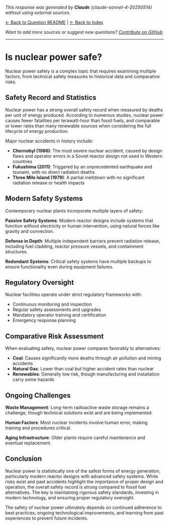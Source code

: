 <!-- 
Generated by: claude
Model: claude-sonnet-4-20250514
Prompt type: default
Generated at: 2025-06-12T11:01:06.719971
-->

*This response was generated by **Claude** (claude-sonnet-4-20250514) without using external sources.*

[← Back to Question README](README.md) | [← Back to Index](../README.md)

*Want to add more sources or suggest new questions? [Contribute on GitHub](https://github.com/justinwest/SuggestedSources)*

---

# Is nuclear power safe?

Nuclear power safety is a complex topic that requires examining multiple factors, from technical safety measures to historical data and comparative risks.

## Safety Record and Statistics

Nuclear power has a strong overall safety record when measured by deaths per unit of energy produced. According to numerous studies, nuclear power causes fewer fatalities per terawatt-hour than fossil fuels, and comparable or lower rates than many renewable sources when considering the full lifecycle of energy production.

Major nuclear accidents in history include:
- **Chernobyl (1986)**: The most severe nuclear accident, caused by design flaws and operator errors in a Soviet reactor design not used in Western countries
- **Fukushima (2011)**: Triggered by an unprecedented earthquake and tsunami, with no direct radiation deaths
- **Three Mile Island (1979)**: A partial meltdown with no significant radiation release or health impacts

## Modern Safety Systems

Contemporary nuclear plants incorporate multiple layers of safety:

**Passive Safety Systems**: Modern reactor designs include systems that function without electricity or human intervention, using natural forces like gravity and convection.

**Defense in Depth**: Multiple independent barriers prevent radiation release, including fuel cladding, reactor pressure vessels, and containment structures.

**Redundant Systems**: Critical safety systems have multiple backups to ensure functionality even during equipment failures.

## Regulatory Oversight

Nuclear facilities operate under strict regulatory frameworks with:
- Continuous monitoring and inspection
- Regular safety assessments and upgrades
- Mandatory operator training and certification
- Emergency response planning

## Comparative Risk Assessment

When evaluating safety, nuclear power compares favorably to alternatives:
- **Coal**: Causes significantly more deaths through air pollution and mining accidents
- **Natural Gas**: Lower than coal but higher accident rates than nuclear
- **Renewables**: Generally low risk, though manufacturing and installation carry some hazards

## Ongoing Challenges

**Waste Management**: Long-term radioactive waste storage remains a challenge, though technical solutions exist and are being implemented.

**Human Factors**: Most nuclear incidents involve human error, making training and procedures critical.

**Aging Infrastructure**: Older plants require careful maintenance and eventual replacement.

## Conclusion

Nuclear power is statistically one of the safest forms of energy generation, particularly modern reactor designs with advanced safety systems. While risks exist and past accidents highlight the importance of proper design and operation, the overall safety record is strong compared to fossil fuel alternatives. The key is maintaining rigorous safety standards, investing in modern technology, and ensuring proper regulatory oversight.

The safety of nuclear power ultimately depends on continued adherence to best practices, ongoing technological improvements, and learning from past experiences to prevent future incidents.